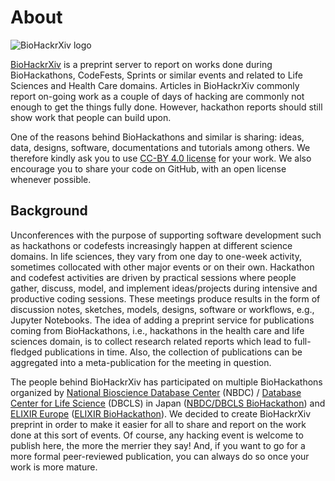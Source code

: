 # About

![BioHackrXiv logo](assets/logo/BioHackrXiv-logo-transparent-340x140.png)

[BioHackrXiv](https://biohackrxiv.org/) is a preprint server to report on works done during BioHackathons, CodeFests, Sprints or similar events and related to Life Sciences and Health Care domains. Articles in BioHackrXiv commonly report on-going work as a couple of days of hacking are commonly not enough to get the things fully done. However, hackathon reports should still show work that people can build upon.

One of the reasons behind BioHackathons and similar is sharing: ideas, data, designs, software, documentations and tutorials among others. We therefore kindly ask you to use [CC-BY 4.0 license](https://creativecommons.org/licenses/by/4.0/legalcode) for your work. We also encourage you to share your code on GitHub, with an open license whenever possible.

## Background

Unconferences with the purpose of supporting software development such as hackathons or codefests increasingly happen at different science domains. In life sciences, they vary from one day to one-week activity, sometimes collocated with other major events or on their own. Hackathon and codefest activities are driven by practical sessions where people gather, discuss, model, and implement ideas/projects during intensive and productive coding sessions. These meetings produce results in the form of discussion notes, sketches, models, designs, software or workflows, e.g., Jupyter Notebooks. The idea of adding a preprint service for publications coming from BioHackathons, i.e., hackathons in the health care and life sciences domain, is to collect research related reports which lead to full-fledged publications in time. Also, the collection of publications can be aggregated into a meta-publication for the meeting in question.

The people behind BioHackrXiv has participated on multiple BioHackathons organized by [National Bioscience Database Center](https://biosciencedbc.jp/en/) (NBDC) / [Database Center for Life Science](http://dbcls.jp/index-en.html) (DBCLS) in Japan ([NBDC/DBCLS BioHackathon](http://biohackathon.org/)) and [ELIXIR Europe](https://elixir-europe.org/) ([ELIXIR BioHackathon](https://www.biohackathon-europe.org/)). We decided to create BioHackrXiv preprint in order to make it easier for all to share and report on the work done at this sort of events. Of course, any hacking event is welcome to publish here, the more the merrier they say! And, if you want to go for a more formal peer-reviewed publication, you can always do so once your work is more mature.


